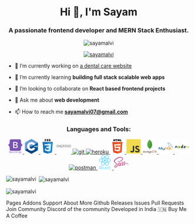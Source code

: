 
<h1 align="center">Hi 👋, I'm Sayam</h1>
<h3 align="center">A passionate frontend developer and MERN Stack Enthusiast.</h3>

<p align="center"> <img src="https://komarev.com/ghpvc/?username=sayamalvi&label=Profile%20views&color=0e75b6&style=flat" alt="sayamalvi" /> </p>

<p align="center"> <a href="https://github.com/ryo-ma/github-profile-trophy"><img src="https://github-profile-trophy.vercel.app/?username=sayamalvi" alt="sayamalvi" /></a> </p>

- 🔭 I’m currently working on [a dental care website](https://github.com/sayamalvi/alvidentalcare.git)

- 🌱 I’m currently learning **building full stack scalable web apps**

- 👯 I’m looking to collaborate on **React based frontend projects**

- 💬 Ask me about **web development**

- 📫 How to reach me **sayamalvi07@gmail.com**

<h3 align="center">
  Languages and Tools:
</h3>
<p align="center">
  <a href="https://getbootstrap.com" target="_blank" rel="noreferrer">
    <img src="https://raw.githubusercontent.com/devicons/devicon/master/icons/bootstrap/bootstrap-plain-wordmark.svg"
    alt="bootstrap" width="40" height="40" />
  </a>
  <a href="https://www.w3schools.com/cpp/" target="_blank" rel="noreferrer">
    <img src="https://raw.githubusercontent.com/devicons/devicon/master/icons/cplusplus/cplusplus-original.svg"
    alt="cplusplus" width="40" height="40" />
  </a>
  <a href="https://www.w3schools.com/css/" target="_blank" rel="noreferrer">
    <img src="https://raw.githubusercontent.com/devicons/devicon/master/icons/css3/css3-original-wordmark.svg"
    alt="css3" width="40" height="40" />
  </a>
  <a href="https://expressjs.com" target="_blank" rel="noreferrer">
    <img src="https://raw.githubusercontent.com/devicons/devicon/master/icons/express/express-original-wordmark.svg"
    alt="express" width="40" height="40" />
  </a>
  <a href="https://git-scm.com/" target="_blank" rel="noreferrer">
    <img src="https://www.vectorlogo.zone/logos/git-scm/git-scm-icon.svg"
    alt="git" width="40" height="40" />
  </a>
  <a href="https://heroku.com" target="_blank" rel="noreferrer">
    <img src="https://www.vectorlogo.zone/logos/heroku/heroku-icon.svg" alt="heroku"
    width="40" height="40" />
  </a>
  <a href="https://www.w3.org/html/" target="_blank" rel="noreferrer">
    <img src="https://raw.githubusercontent.com/devicons/devicon/master/icons/html5/html5-original-wordmark.svg"
    alt="html5" width="40" height="40" />
  </a>
  <a href="https://developer.mozilla.org/en-US/docs/Web/JavaScript" target="_blank"
  rel="noreferrer">
    <img src="https://raw.githubusercontent.com/devicons/devicon/master/icons/javascript/javascript-original.svg"
    alt="javascript" width="40" height="40" />
  </a>
  <a href="https://www.mongodb.com/" target="_blank" rel="noreferrer">
    <img src="https://raw.githubusercontent.com/devicons/devicon/master/icons/mongodb/mongodb-original-wordmark.svg"
    alt="mongodb" width="40" height="40" />
  </a>
  <a href="https://www.mysql.com/" target="_blank" rel="noreferrer">
    <img src="https://raw.githubusercontent.com/devicons/devicon/master/icons/mysql/mysql-original-wordmark.svg"
    alt="mysql" width="40" height="40" />
  </a>
  <a href="https://nodejs.org" target="_blank" rel="noreferrer">
    <img src="https://raw.githubusercontent.com/devicons/devicon/master/icons/nodejs/nodejs-original-wordmark.svg"
    alt="nodejs" width="40" height="40" />
  </a>
  <a href="https://postman.com" target="_blank" rel="noreferrer">
    <img src="https://www.vectorlogo.zone/logos/getpostman/getpostman-icon.svg"
    alt="postman" width="40" height="40" />
  </a>
  <a href="https://reactjs.org/" target="_blank" rel="noreferrer">
    <img src="https://raw.githubusercontent.com/devicons/devicon/master/icons/react/react-original-wordmark.svg"
    alt="react" width="40" height="40" />
  </a>
  <a href="https://sass-lang.com" target="_blank" rel="noreferrer">
    <img src="https://raw.githubusercontent.com/devicons/devicon/master/icons/sass/sass-original.svg"
    alt="sass" width="40" height="40" />
  </a>
</p>
<p>
  <img align="left" src="https://github-readme-stats.vercel.app/api/top-langs?username=sayamalvi&show_icons=true&locale=en&layout=compact"
  alt="sayamalvi" />
</p>
<p>
  &nbsp;
  <img align="center" src="https://github-readme-stats.vercel.app/api?username=sayamalvi&show_icons=true&locale=en"
  alt="sayamalvi" />
</p>
<p>
  <img align="center" src="https://github-readme-streak-stats.herokuapp.com/?user=sayamalvi&"
  alt="sayamalvi" />
</p>


Pages
Addons
Support
About
More
Github
Releases
Issues
Pull Requests
Join Community
Discord of the community
Developed in India 🇮🇳
Buy Me A Coffee
